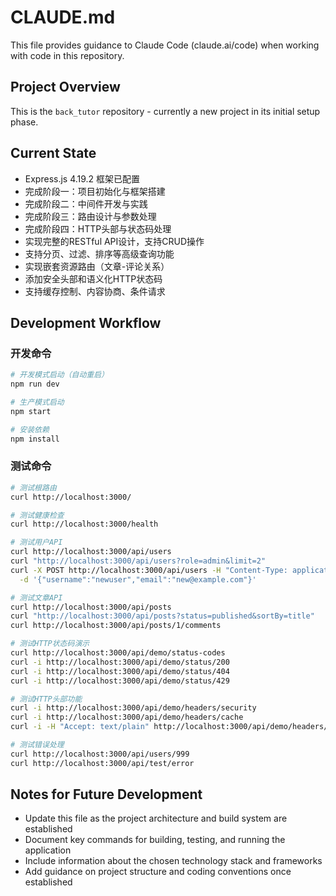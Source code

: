 # CLAUDE.md

This file provides guidance to Claude Code (claude.ai/code) when working with code in this repository.

## Project Overview

This is the `back_tutor` repository - currently a new project in its initial setup phase.

## Current State

- Express.js 4.19.2 框架已配置
- 完成阶段一：项目初始化与框架搭建
- 完成阶段二：中间件开发与实践
- 完成阶段三：路由设计与参数处理
- 完成阶段四：HTTP头部与状态码处理
- 实现完整的RESTful API设计，支持CRUD操作
- 支持分页、过滤、排序等高级查询功能
- 实现嵌套资源路由（文章-评论关系）
- 添加安全头部和语义化HTTP状态码
- 支持缓存控制、内容协商、条件请求

## Development Workflow

### 开发命令

```bash
# 开发模式启动（自动重启）
npm run dev

# 生产模式启动
npm start

# 安装依赖
npm install
```

### 测试命令

```bash
# 测试根路由
curl http://localhost:3000/

# 测试健康检查
curl http://localhost:3000/health

# 测试用户API
curl http://localhost:3000/api/users
curl "http://localhost:3000/api/users?role=admin&limit=2"
curl -X POST http://localhost:3000/api/users -H "Content-Type: application/json" \
  -d '{"username":"newuser","email":"new@example.com"}'

# 测试文章API
curl http://localhost:3000/api/posts
curl "http://localhost:3000/api/posts?status=published&sortBy=title"
curl http://localhost:3000/api/posts/1/comments

# 测试HTTP状态码演示
curl http://localhost:3000/api/demo/status-codes
curl -i http://localhost:3000/api/demo/status/200
curl -i http://localhost:3000/api/demo/status/404
curl -i http://localhost:3000/api/demo/status/429

# 测试HTTP头部功能
curl -i http://localhost:3000/api/demo/headers/security
curl -i http://localhost:3000/api/demo/headers/cache
curl -i -H "Accept: text/plain" http://localhost:3000/api/demo/headers/content-negotiation

# 测试错误处理
curl http://localhost:3000/api/users/999
curl http://localhost:3000/api/test/error
```

## Notes for Future Development

- Update this file as the project architecture and build system are established
- Document key commands for building, testing, and running the application
- Include information about the chosen technology stack and frameworks
- Add guidance on project structure and coding conventions once established